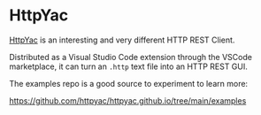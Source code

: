 # HttpYac

[HttpYac](https://httpyac.github.io/) is an interesting and very different HTTP REST Client.

Distributed as a Visual Studio Code extension through the VSCode marketplace, it can turn an `.http` text file into an HTTP REST GUI.

The examples repo is a good source to experiment to learn more:

https://github.com/httpyac/httpyac.github.io/tree/main/examples